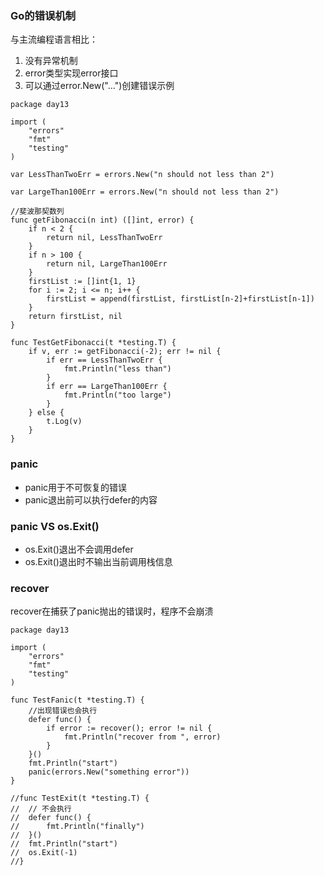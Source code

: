 ### Go的错误机制

与主流编程语言相比：
1. 没有异常机制
2. error类型实现error接口
3. 可以通过error.New("...")创建错误示例


```
package day13

import (
	"errors"
	"fmt"
	"testing"
)

var LessThanTwoErr = errors.New("n should not less than 2")

var LargeThan100Err = errors.New("n should not less than 2")

//斐波那契数列
func getFibonacci(n int) ([]int, error) {
	if n < 2 {
		return nil, LessThanTwoErr
	}
	if n > 100 {
		return nil, LargeThan100Err
	}
	firstList := []int{1, 1}
	for i := 2; i <= n; i++ {
		firstList = append(firstList, firstList[n-2]+firstList[n-1])
	}
	return firstList, nil
}

func TestGetFibonacci(t *testing.T) {
	if v, err := getFibonacci(-2); err != nil {
		if err == LessThanTwoErr {
			fmt.Println("less than")
		}
		if err == LargeThan100Err {
			fmt.Println("too large")
		}
	} else {
		t.Log(v)
	}
}

```

### panic
- panic用于不可恢复的错误
- panic退出前可以执行defer的内容

### panic VS os.Exit()
- os.Exit()退出不会调用defer
- os.Exit()退出时不输出当前调用栈信息

### recover 
recover在捕获了panic抛出的错误时，程序不会崩溃
```
package day13

import (
	"errors"
	"fmt"
	"testing"
)

func TestFanic(t *testing.T) {
	//出现错误也会执行
	defer func() {
		if error := recover(); error != nil {
			fmt.Println("recover from ", error)
		}
	}()
	fmt.Println("start")
	panic(errors.New("something error"))
}

//func TestExit(t *testing.T) {
//	// 不会执行
//	defer func() {
//		fmt.Println("finally")
//	}()
//	fmt.Println("start")
//	os.Exit(-1)
//}

```
